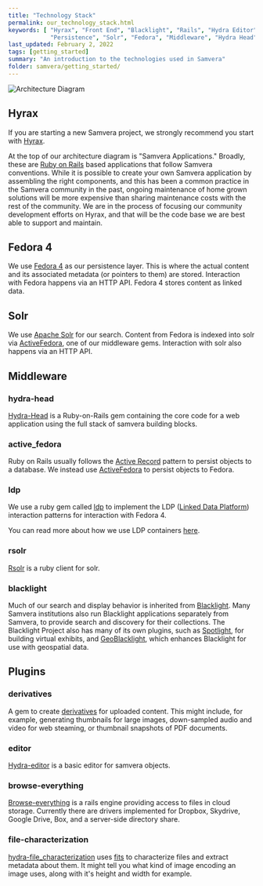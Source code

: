 ```yaml
---
title: "Technology Stack"
permalink: our_technology_stack.html
keywords: [ "Hyrax", "Front End", "Blacklight", "Rails", "Hydra Editor", "Search",
            "Persistence", "Solr", "Fedora", "Middleware", "Hydra Head", "Ldp", "Plugins" ]
last_updated: February 2, 2022
tags: [getting_started]
summary: "An introduction to the technologies used in Samvera"
folder: samvera/getting_started/
---
```


![Architecture Diagram](https://samvera.atlassian.net/wiki/download/thumbnails/405211335/hydra_9_architecture_2016.png?version=1&modificationDate=1497758440777&cacheVersion=1&api=v2)

## Hyrax

If you are starting a new Samvera project, we strongly recommend you start with [Hyrax](http://hyr.ax/about/).

At the top of our architecture diagram is "Samvera Applications." Broadly, these are [Ruby on Rails](http://rubyonrails.org/) based applications that follow Samvera conventions. While it is possible to create your own Samvera application by assembling the right components, and this has been a common practice in the Samvera community in the past, ongoing maintenance of home grown solutions will be more expensive than sharing maintenance costs with the rest of the community. We are in the process of focusing our community development efforts on Hyrax, and that will be the code base we are best able to support and maintain.

## Fedora 4

We use [Fedora 4](http://fedorarepository.org/) as our persistence layer. This is where the actual content and its associated metadata (or pointers to them) are stored. Interaction with Fedora happens via an HTTP API. Fedora 4 stores content as linked data.

## Solr

We use [Apache Solr](http://lucene.apache.org/solr/) for our search. Content from Fedora is indexed into solr via [ActiveFedora](https://github.com/samvera/active_fedora), one of our middleware gems. Interaction with solr also happens via an HTTP API.

## Middleware

### hydra-head

[Hydra-Head](https://github.com/samvera/hydra-head) is a Ruby-on-Rails gem containing the core code for a web application using the full stack of samvera building blocks.

### active_fedora

Ruby on Rails usually follows the [Active Record](http://guides.rubyonrails.org/active_record_basics.html) pattern to persist objects to a database. We instead use [ActiveFedora](https://github.com/samvera/active_fedora) to persist objects to Fedora.

### ldp

We use a ruby gem called [ldp](https://github.com/samvera/ldp) to implement the LDP ([Linked Data Platform](http://www.dataversity.net/introduction-linked-data-platform/)) interaction patterns for interaction with Fedora 4.

You can read more about how we use LDP containers [here](https://github.com/samvera/hydra/wiki/LDP-Containers-for-the-perplexed).

### rsolr

[Rsolr](https://github.com/rsolr/rsolr) is a ruby client for solr.

### blacklight

Much of our search and display behavior is inherited from [Blacklight](http://projectblacklight.org/). Many Samvera institutions also run Blacklight applications separately from Samvera, to provide search and discovery for their collections. The Blacklight Project also has many of its own plugins, such as [Spotlight](http://spotlight.projectblacklight.org/), for building virtual exhibits, and [GeoBlacklight](http://geoblacklight.org/), which enhances Blacklight for use with geospatial data.

## Plugins

### derivatives

A gem to create [derivatives](https://github.com/samvera/hydra-derivatives) for uploaded content. This might include, for example, generating thumbnails for large images, down-sampled audio and video for web steaming, or thumbnail snapshots of PDF documents.

### editor

[Hydra-editor](https://github.com/samvera/hydra-editor) is a basic editor for samvera objects.

### browse-everything

[Browse-everything](https://github.com/samvera/browse-everything) is a rails engine providing access to files in cloud storage. Currently there are drivers implemented for Dropbox, Skydrive, Google Drive, Box, and a server-side directory share.

### file-characterization

[hydra-file_characterization](https://github.com/samvera/hydra-file_characterization) uses [fits](https://github.com/harvard-lts/fits) to characterize files and extract metadata about them. It might tell you what kind of image encoding an image uses, along with it's height and width for example.
